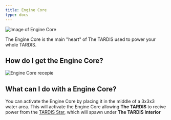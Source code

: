 ```yaml
---
title: Engine Core
type: docs
---
```


![Image of Engine Core](engine_core.png)

The Engine Core is the main "heart" of The TARDIS used to power your whole TARDIS.

## How do I get the Engine Core?

![Engine Core recepie](engine_core_recepie.png)

## What can I do with a Engine Core?
You can activate the Engine Core by placing it in the middle of a 3x3x3 water area. This will activate the Engine Core allowing **The TARDIS** to recive power from the [TARDIS Star](../../mechanics/star.md), which will spawn under **The TARDIS Interior**